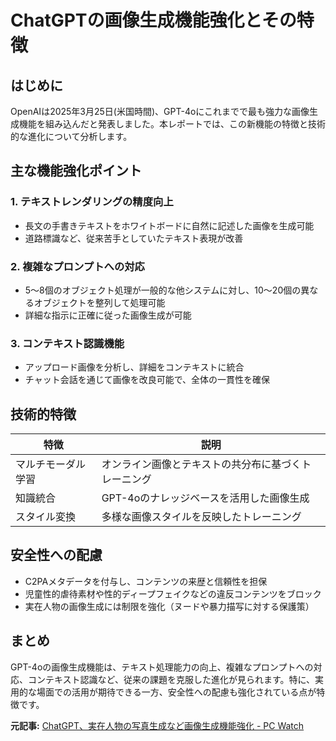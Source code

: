 # ChatGPTの画像生成機能強化とその特徴

## はじめに

OpenAIは2025年3月25日(米国時間)、GPT-4oにこれまでで最も強力な画像生成機能を組み込んだと発表しました。本レポートでは、この新機能の特徴と技術的な進化について分析します。

## 主な機能強化ポイント

### 1. テキストレンダリングの精度向上
- 長文の手書きテキストをホワイトボードに自然に記述した画像を生成可能
- 道路標識など、従来苦手としていたテキスト表現が改善

### 2. 複雑なプロンプトへの対応
- 5～8個のオブジェクト処理が一般的な他システムに対し、10～20個の異なるオブジェクトを整列して処理可能
- 詳細な指示に正確に従った画像生成が可能

### 3. コンテキスト認識機能
- アップロード画像を分析し、詳細をコンテキストに統合
- チャット会話を通じて画像を改良可能で、全体の一貫性を確保

## 技術的特徴

| 特徴 | 説明 |
|------|------|
| マルチモーダル学習 | オンライン画像とテキストの共分布に基づくトレーニング |
| 知識統合 | GPT-4oのナレッジベースを活用した画像生成 |
| スタイル変換 | 多様な画像スタイルを反映したトレーニング |

## 安全性への配慮

- C2PAメタデータを付与し、コンテンツの来歴と信頼性を担保
- 児童性的虐待素材や性的ディープフェイクなどの違反コンテンツをブロック
- 実在人物の画像生成には制限を強化（ヌードや暴力描写に対する保護策）

## まとめ

GPT-4oの画像生成機能は、テキスト処理能力の向上、複雑なプロンプトへの対応、コンテキスト認識など、従来の課題を克服した進化が見られます。特に、実用的な場面での活用が期待できる一方、安全性への配慮も強化されている点が特徴です。

**元記事:** [ChatGPT、実在人物の写真生成など画像生成機能強化 - PC Watch](https://pc.watch.impress.co.jp/docs/news/2001024.html)
